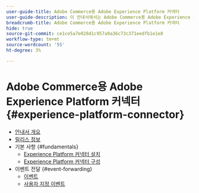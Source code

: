 ```yaml
---
user-guide-title: Adobe Commerce용 Adobe Experience Platform 커넥터
user-guide-description: 이 안내서에서는 Adobe Commerce용 Adobe Experience Platform 커넥터 사용에 대한 자세한 지침을 제공합니다.
breadcrumb-title: Adobe Commerce용 Adobe Experience Platform 커넥터
hide: true
source-git-commit: ce1ce5a7e028d1c957a9a36c73c371eedfb1e1e8
workflow-type: tm+mt
source-wordcount: '55'
ht-degree: 3%

---
```


# Adobe Commerce용 Adobe Experience Platform 커넥터 {#experience-platform-connector}

- [안내서 개요](overview.md)
- [릴리스 정보](release-notes.md)
- 기본 사항 {#fundamentals}
   - [Experience Platform 커넥터 설치](install.md)
   - [Experience Platform 커넥터 구성](connect-data.md)
- 이벤트 전달 {#event-forwarding}
   - [이벤트](events.md)
   - [사용자 지정 이벤트](custom-events.md)
